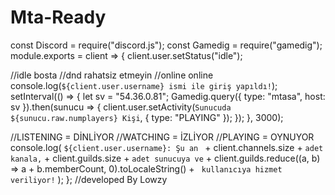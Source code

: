 # Mta-Ready

const Discord = require("discord.js");
const Gamedig = require("gamedig");
module.exports = client => {
  client.user.setStatus("idle");

  //idle bosta
  //dnd rahatsiz etmeyin
  //online online
  console.log(`${client.user.username} ismi ile giriş yapıldı!`);
  setInterval(() => {
    let sv = "54.36.0.81";
    Gamedig.query({
      type: "mtasa",
      host: sv
    }).then(sunucu => {
      client.user.setActivity(`Sunucuda ${sunucu.raw.numplayers} Kişi`, {
        type: "PLAYING"
      });
    });
  }, 3000);

  //LISTENING = DİNLİYOR
  //WATCHING = İZLİYOR
  //PLAYING = OYNUYOR
  console.log(
    `${client.user.username}: Şu an ` +
      client.channels.size +
      ` adet kanala, ` +
      client.guilds.size +
      ` adet sunucuya ve ` +
      client.guilds.reduce((a, b) => a + b.memberCount, 0).toLocaleString() +
      ` kullanıcıya hizmet veriliyor!`
  );
};
//developed By Lowzy
